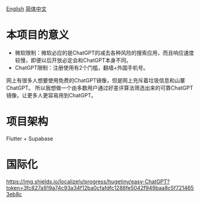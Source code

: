 [English](./READMEen.md)
[简体中文](./README.md)


# 本项目的意义

- 微软限制：微软必应的是ChatGPT的减去各种风险的搜索应用，而且响应速度较慢，即便以后开放必定会和ChatGPT本身不同。
- ChatGPT限制：注册使用有2个门槛，翻墙+外国手机号。

网上有很多人想要使用免费的ChatGPT镜像，但是网上充斥着垃圾信息和山寨ChatGPT。
所以我想做一个由多数用户通过好差评算法筛选出来的可靠ChatGPT镜像，让更多人更容易用到ChatGPT。

# 项目架构

Flutter + Supabase


# 国际化

https://img.shields.io/localizely/progress/hugetiny/easy-ChatGPT?token=3fc827a919a74c93a34f12ba0cfafdfc1288fe5042f949baa8c5f7214653eb8c










